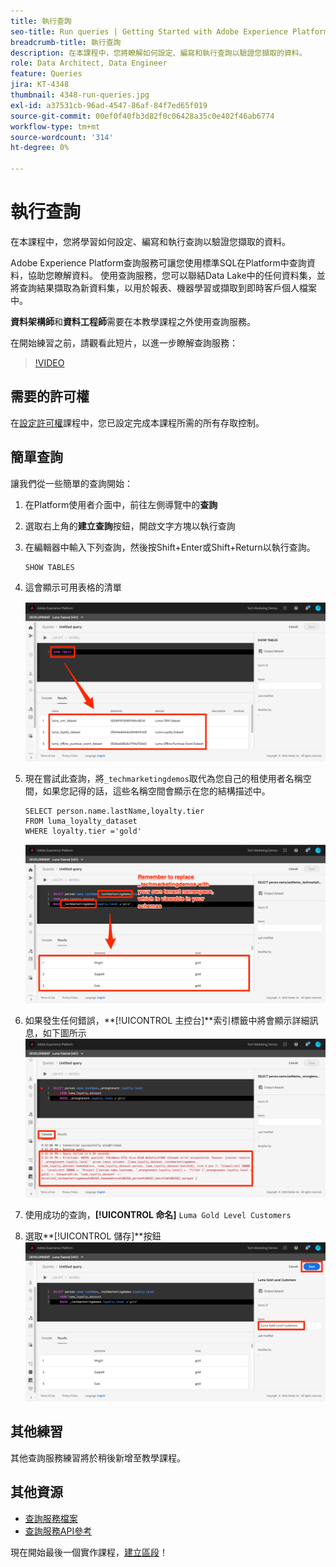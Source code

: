 ```yaml
---
title: 執行查詢
seo-title: Run queries | Getting Started with Adobe Experience Platform for Data Architects and Data Engineers
breadcrumb-title: 執行查詢
description: 在本課程中，您將瞭解如何設定、編寫和執行查詢以驗證您擷取的資料。
role: Data Architect, Data Engineer
feature: Queries
jira: KT-4348
thumbnail: 4348-run-queries.jpg
exl-id: a37531cb-96ad-4547-86af-84f7ed65f019
source-git-commit: 00ef0f40fb3d82f0c06428a35c0e402f46ab6774
workflow-type: tm+mt
source-wordcount: '314'
ht-degree: 0%

---
```


# 執行查詢

<!-- 15 min-->
在本課程中，您將學習如何設定、編寫和執行查詢以驗證您擷取的資料。

Adobe Experience Platform查詢服務可讓您使用標準SQL在Platform中查詢資料，協助您瞭解資料。 使用查詢服務，您可以聯結Data Lake中的任何資料集，並將查詢結果擷取為新資料集，以用於報表、機器學習或擷取到即時客戶個人檔案中。

**資料架構師**&#x200B;和&#x200B;**資料工程師**&#x200B;需要在本教學課程之外使用查詢服務。

在開始練習之前，請觀看此短片，以進一步瞭解查詢服務：
>[!VIDEO](https://video.tv.adobe.com/v/29795?learn=on)

## 需要的許可權

在[設定許可權](configure-permissions.md)課程中，您已設定完成本課程所需的所有存取控制。

<!-- Settings > **[!UICONTROL Services]** > **[!UICONTROL Query Service]**
* Permission items Data Management > **[!UICONTROL View Datasets]** and  **[!UICONTROL Manage Datasets]**
* Permission item Sandboxes > `Luma Tutorial`
* User-role access to the `Luma Tutorial Platform` product profile
-->

## 簡單查詢

讓我們從一些簡單的查詢開始：

1. 在Platform使用者介面中，前往左側導覽中的&#x200B;**查詢**
1. 選取右上角的&#x200B;**建立查詢**&#x200B;按鈕，開啟文字方塊以執行查詢
1. 在編輯器中輸入下列查詢，然後按Shift+Enter或Shift+Return以執行查詢。

   ```
   SHOW TABLES
   ```

1. 這會顯示可用表格的清單

   ![顯示資料表查詢](assets/queries-showTables.png)


1. 現在嘗試此查詢，將`_techmarketingdemos`取代為您自己的租使用者名稱空間，如果您記得的話，這些名稱空間會顯示在您的結構描述中。

   ```
   SELECT person.name.lastName,loyalty.tier
   FROM luma_loyalty_dataset
   WHERE loyalty.tier ='gold'
   ```

   ![從熟客資料集中選取資料](assets/queries-loyaltySelect.png)

1. 如果發生任何錯誤，**[!UICONTROL 主控台]**索引標籤中將會顯示詳細訊息，如下圖所示
   ![查詢發生錯誤](assets/queries-error.png)

1. 使用成功的查詢，**[!UICONTROL 命名]** `Luma Gold Level Customers`
1. 選取&#x200B;**[!UICONTROL 儲存]**按鈕
   ![正在儲存查詢](assets/queries-loyaltySelect-save.png)


<!--SELECT COUNT(DISTINCT (_techmarketingdemos.systemIdentifier.loyaltyId)) FROM luma_loyalty_dataset 


SELECT _techmarketingdemos.systemIdentifier.loyaltyId, COUNT(_techmarketingdemos.systemIdentifier.loyaltyId)
FROM luma_loyalty_dataset 
GROUP BY _techmarketingdemos.systemIdentifier.loyaltyId
HAVING COUNT(_techmarketingdemos.systemIdentifier.loyaltyId) > 1;-->

## 其他練習

其他查詢服務練習將於稍後新增至教學課程。
<!--
## Join Datasets

In this exercise, we will join two datasets `Luma Loyalty Dataset` and `Luma Offline Purchase` to get list of gold customers who have spend over $500 dollars in one purchase.

1. Create a new query
1. Copy and paste following query in query editor and execute, again replacing `_techmarketingdemos` with your own tenant namespace
    
    ```
    SELECT DISTINCT lopd.commerce.order.purchaseID as PurchaseId ,
        lld.person.name.firstName as LastName ,
        lld.person.name.lastName as LastName ,
        lopd.personalEmail.address as email,
        lopd.commerce.order.priceTotal as Total

    FROM luma_loyalty_dataset lld
    JOIN luma_offline_purchase_event_dataset lopd
    ON lopd._techmarketingdemos.systemIdentifier.loyaltyId = lld._techmarketingdemos.systemIdentifier.loyaltyId

    WHERE lld._techmarketingdemos.loyalty.level ='gold' AND lopd.commerce.order.priceTotal >500;
    ```

1. You should get list of Gold Customers who have spend over $500 in single purchase.

## Output datasets

1. Select on Output Dataset button
1. Provide name and description to the dataset
1. Save.
1. Go to **Datasets** under **Data Management** to find new dataset created.

-->
<!--Add content for Adobe Defined Functions-->

## 其他資源

* [查詢服務檔案](https://experienceleague.adobe.com/docs/experience-platform/query/home.html?lang=zh-Hant)
* [查詢服務API參考](https://www.adobe.io/experience-platform-apis/references/query-service/)

現在開始最後一個實作課程，[建立區段](build-segments.md)！
